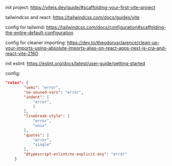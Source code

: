 init project: https://vitejs.dev/guide/#scaffolding-your-first-vite-project

tailwindcss and react: https://tailwindcss.com/docs/guides/vite

config for tailwind: https://tailwindcss.com/docs/configuration#scaffolding-the-entire-default-configuration

config for cleaner importing: https://dev.to/theodorusclarence/clean-up-your-imports-using-absolute-imports-alias-on-react-apps-next-js-cra-and-react-vite-2160

init eslint: https://eslint.org/docs/latest/user-guide/getting-started

config:
```json
"rules": {
        "semi": "error",
        "no-unused-vars": "error",
        "indent": [
            "error",
            2
        ],
        "linebreak-style": [
            "error",
            "unix"
        ],
        "quotes": [
            "error",
            "single"
        ],
        "@typescript-eslint/no-explicit-any": "error"
    }
```